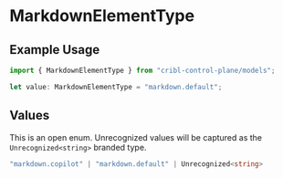# MarkdownElementType

## Example Usage

```typescript
import { MarkdownElementType } from "cribl-control-plane/models";

let value: MarkdownElementType = "markdown.default";
```

## Values

This is an open enum. Unrecognized values will be captured as the `Unrecognized<string>` branded type.

```typescript
"markdown.copilot" | "markdown.default" | Unrecognized<string>
```